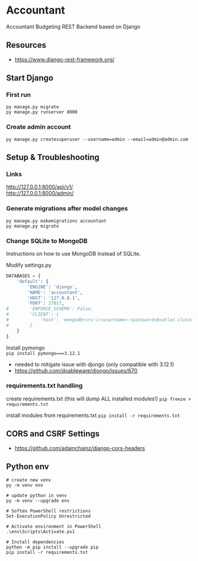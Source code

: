 # Accountant

Accountant Budgeting REST Backend based on Django

## Resources

- https://www.django-rest-framework.org/

## Start Django

### First run

`py manage.py migrate`  
`py manage.py runserver 8000`

### Create admin account

`py manage.py createsuperuser --username=admin --email=admin@admin.com`

## Setup & Troubleshooting

### Links

http://127.0.0.1:8000/api/v1/  
http://127.0.0.1:8000/admin/

### Generate migrations after model changes

`py manage.py makemigrations accountant`  
`py manage.py migrate`

### Change SQLite to MongoDB

Instructions on how to use MongoDB instead of SQLite.

Modify settings.py

```python
DATABASES = {
    'default': {
        'ENGINE': 'djongo',
        'NAME': 'accountant',
        'HOST': '127.0.0.1',
        'PORT': 27017,
#        'ENFORCE_SCHEMA': False,
#        'CLIENT': {
#            'host': 'mongodb+srv://<username>:<password>@<atlas cluster>/<myFirstDatabase>?retryWrites=true&w=majority'
#        }
    }
}
```

Install pymongo  
`pip install pymongo===3.12.1`

- needed to mitigate issue with djongo (only compatible with 3.12.1)
- https://github.com/doableware/djongo/issues/670

### requirements.txt handling

create requirements.txt (this will dump ALL installed modules!)
`pip freeze > requirements.txt`

install modules from requirements.txt
`pip install -r requirements.txt`

## CORS and CSRF Settings

- https://github.com/adamchainz/django-cors-headers

## Python env

```
# create new venv
py -m venv env

# update python in venv
py -m venv --upgrade env

# Soften PowerShell restrictions
Set-ExecutionPolicy Unrestricted

# Activate environment in PowerShell
.\env\Scripts\Activate.ps1

# Install dependencies
python -m pip install --upgrade pip
pip install -r requirements.txt

```
